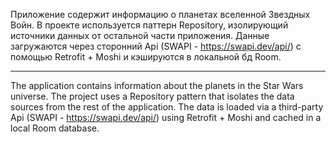 Приложение содержит информацию о планетах вселенной Звездных Войн.
В проекте используется паттерн Repository, изолирующий источники данных от остальной части приложения.
Данные загружаются через сторонний Api (SWAPI - https://swapi.dev/api/) с помощью Retrofit + Moshi
и кэшируются в локальной бд Room.
___
The application contains information about the planets in the Star Wars universe.
The project uses a Repository pattern that isolates the data sources from the rest of the application.
The data is loaded via a third-party Api (SWAPI - https://swapi.dev/api/) using Retrofit + Moshi
and cached in a local Room database.
